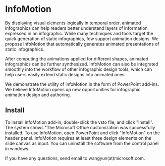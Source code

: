 # InfoMotion

By displaying visual elements logically in temporal order, animated infographics can help readers better understand layers of information expressed in an infographic. While many techniques and tools target the quick generation of static infographics, few support animation designs. We propose InfoMotion that automatically generates animated presentations of static infographics.

After computing the animations applied for different shapes, animated infographics can be further synthesized. InfoMotion can also be integrated smoothly into the workflow of other infographic design tools, which can help users easily extend static designs into animated ones. 

We demonstrate the utility of InfoMotion in the form of PowerPoint add-ins. We believe InfoMotion opens up new opportunities for infographic animation design and authoring.

## Install
To Install InfoMotion add-in, double-click the vsto file, and click "Install". The system shows "The Microsoft Office customization was successfully installed.
To use InfoMotion, open PowerPoint and click "InfoMotion" on the header panel. InfoMotion requires at least three design elements on the slide canvas as input.
You can uninstall the software from the control panel in windows.

If you have any questions, send email to wangyun(at)microsoft.com.

